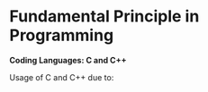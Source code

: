 # Fundamental Principle in Programming

<b> Coding Languages: C and C++</b>

Usage of C and C++ due to:


